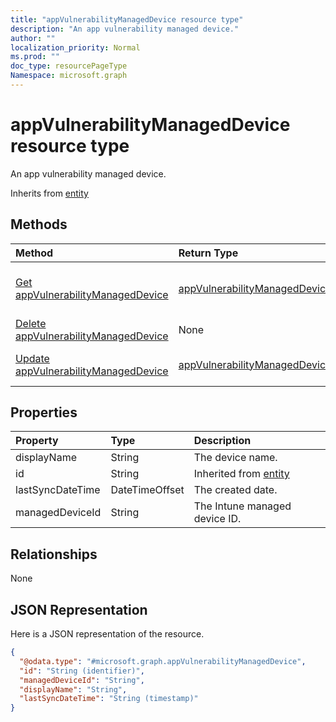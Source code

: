 ```yaml
---
title: "appVulnerabilityManagedDevice resource type"
description: "An app vulnerability managed device."
author: ""
localization_priority: Normal
ms.prod: ""
doc_type: resourcePageType
Namespace: microsoft.graph
---
```



# appVulnerabilityManagedDevice resource type

An app vulnerability managed device.


Inherits from [entity](../resources/entity.md)

## Methods
|Method|Return Type|Description|
|:---|:---|:---|
|[Get appVulnerabilityManagedDevice](../api/appvulnerabilitymanageddevice-get.md)|[appVulnerabilityManagedDevice](../resources/appVulnerabilityManagedDevice.md)|Read properties and relationships of the [appVulnerabilityManagedDevice](../resources/appvulnerabilitymanageddevice.md) object.|
|[Delete appVulnerabilityManagedDevice](../api/appvulnerabilitymanageddevice-delete.md)|None|Deletes a [appVulnerabilityManagedDevice](../resources/appvulnerabilitymanageddevice.md).|
|[Update appVulnerabilityManagedDevice](../api/appvulnerabilitymanageddevice-update.md)|[appVulnerabilityManagedDevice](../resources/appVulnerabilityManagedDevice.md)|Update the properties of a [appVulnerabilityManagedDevice](../resources/appvulnerabilitymanageddevice.md) object.|

## Properties
|Property|Type|Description|
|:---|:---|:---|
|displayName|String|The device name.|
|id|String| Inherited from [entity](../resources/entity.md)|
|lastSyncDateTime|DateTimeOffset|The created date.|
|managedDeviceId|String|The Intune managed device ID.|

## Relationships
None

## JSON Representation
Here is a JSON representation of the resource.
<!-- {
  "blockType": "resource",
  "keyProperty": "id",
  "@odata.type": "microsoft.graph.appVulnerabilityManagedDevice",
  "baseType": "microsoft.graph.entity",
  "openType": false
}
-->
``` json
{
  "@odata.type": "#microsoft.graph.appVulnerabilityManagedDevice",
  "id": "String (identifier)",
  "managedDeviceId": "String",
  "displayName": "String",
  "lastSyncDateTime": "String (timestamp)"
}
```

